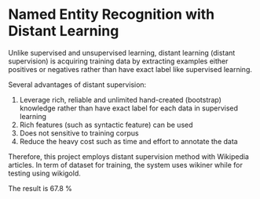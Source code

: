 # Named Entity Recognition with Distant Learning

Unlike supervised and unsupervised learning, distant learning (distant supervision) is acquiring training data by extracting examples either positives or negatives rather than have exact label like supervised learning. 

Several advantages of distant supervision:
1. Leverage rich, reliable and unlimited hand-created (bootstrap) knowledge rather than have exact label for each data in supervised learning
2. Rich features (such as syntactic feature) can be used 
3. Does not sensitive to training corpus
4. Reduce the heavy cost such as time and effort to annotate the data

Therefore, this project employs distant supervision method with Wikipedia articles. In term of dataset for training, the system uses wikiner while for testing using wikigold. 

The result is 67.8 %

